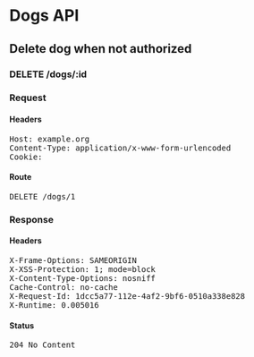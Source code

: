 # Dogs API

## Delete dog when not authorized

### DELETE /dogs/:id
### Request

#### Headers

<pre>Host: example.org
Content-Type: application/x-www-form-urlencoded
Cookie: </pre>

#### Route

<pre>DELETE /dogs/1</pre>

### Response

#### Headers

<pre>X-Frame-Options: SAMEORIGIN
X-XSS-Protection: 1; mode=block
X-Content-Type-Options: nosniff
Cache-Control: no-cache
X-Request-Id: 1dcc5a77-112e-4af2-9bf6-0510a338e828
X-Runtime: 0.005016</pre>

#### Status

<pre>204 No Content</pre>

